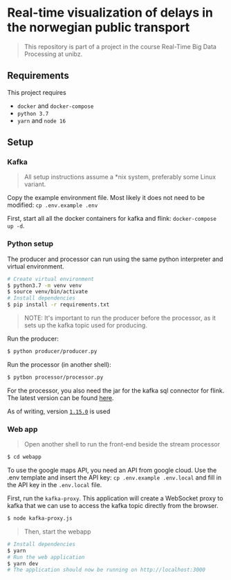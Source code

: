 # Real-time visualization of delays in the norwegian public transport

> This repository is part of a project in the course Real-Time Big Data Processing at unibz.

## Requirements

This project requires

- `docker` and `docker-compose`
- `python 3.7`
- `yarn` and `node 16`

## Setup

### Kafka

> All setup instructions assume a \*nix system, preferably some Linux variant.

Copy the example environment file. Most likely it does not need to be modified:
`cp .env.example .env`

First, start all all the docker containers for kafka and flink: `docker-compose up -d`.

### Python setup

The producer and processor can run using the same python interpreter and virtual environment.

```bash
# Create virtual environment
$ python3.7 -m venv venv
$ source venv/bin/activate
# Install dependencies
$ pip install -r requirements.txt
```

> NOTE: It's important to run the producer before the processor, as it sets up the kafka topic used
> for producing.

Run the producer:

```bash
$ python producer/producer.py
```

Run the processor (in another shell):

```bash
$ pytbon processor/processor.py
```

For the processor, you also need the jar for the kafka sql connector for flink. The latest version
can be found [here](https://nightlies.apache.org/flink/flink-docs-release-1.15/docs/connectors/table/kafka/).

As of writing, version [`1.15.0`](https://repo.maven.apache.org/maven2/org/apache/flink/flink-sql-connector-kafka/1.15.0/flink-sql-connector-kafka-1.15.0.jar) is used

### Web app

> Open another shell to run the front-end beside the stream processor

```bash
$ cd webapp
```

To use the google maps API, you need an API from google cloud. Use the .env template and insert the
API key:
`cp .env.example .env.local` and fill in the API key in the `.env.local` file.

First, run the `kafka-proxy`. This application will create a WebSocket proxy to kafka that we can
use to access the kafka topic directly from the browser.

```bash
$ node kafka-proxy.js
```

> Then, start the webapp

```bash
# Install dependencies
$ yarn
# Run the web application
$ yarn dev
# The application should now be running on http://localhost:3000
```
